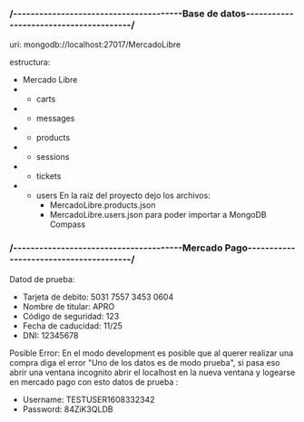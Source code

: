 ### /---------------------------------------Base de datos---------------------------------------/

uri: mongodb://localhost:27017/MercadoLibre

estructura:

- Mercado Libre
- - carts
- - messages
- - products
- - sessions
- - tickets
- - users
    En la raiz del proyecto dejo los archivos:
    - MercadoLibre.products.json
    - MercadoLibre.users.json
      para poder importar a MongoDB Compass

### /---------------------------------------Mercado Pago---------------------------------------/

Datod de prueba:

- Tarjeta de debito: 5031 7557 3453 0604
- Nombre de titular: APRO
- Código de seguridad: 123
- Fecha de caducidad: 11/25
- DNI: 12345678

Posible Error:
En el modo development es posible que al querer realizar una compra diga el error "Uno de los datos es de modo prueba",
si pasa eso abrir una ventana incognito abrir el localhost en la nueva ventana y logearse en mercado pago con esto datos de prueba :

- Username: TESTUSER1608332342
- Password: 84ZiK3QLDB
